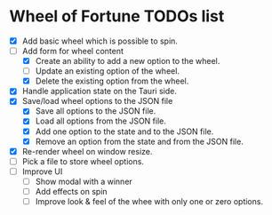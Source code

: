 # Wheel of Fortune TODOs list

- [x] Add basic wheel which is possible to spin.
- [ ] Add form for wheel content
    - [x] Create an ability to add a new option to the wheel.
    - [ ] Update an existing option of the wheel.
    - [x] Delete the existing option from the wheel.
- [x] Handle application state on the Tauri side.
- [x] Save/load wheel options to the JSON file
    - [x] Save all options to the JSON file.
    - [x] Load all options from the JSON file.
    - [x] Add one option to the state and to the JSON file.
    - [x] Remove an option from the state and from the JSON file.
- [x] Re-render wheel on window resize.
- [ ] Pick a file to store wheel options.
- [ ] Improve UI
    - [ ] Show modal with a winner
    - [ ] Add effects on spin
    - [ ] Improve look & feel of the whee with only one or zero options.